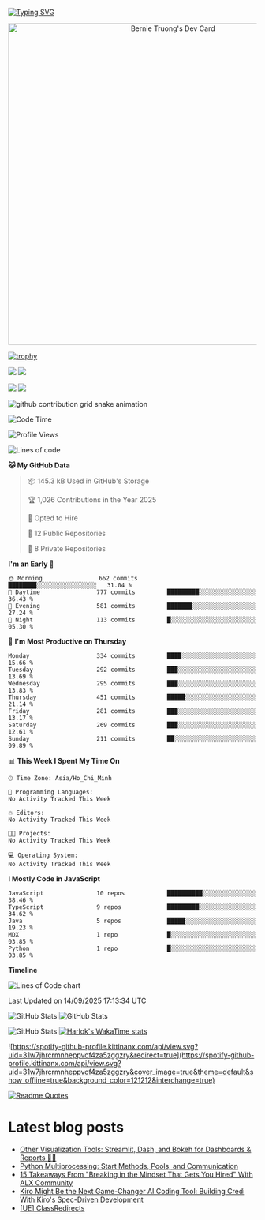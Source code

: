 [![Typing SVG](https://readme-typing-svg.demolab.com?font=Fira+Code&pause=1000&color=F37022&center=true&vCenter=true&random=true&width=435&lines=A+Senior+Student+at+FPT+University;A+Member+of+Japanese+Software+Club;A+Passionate+and+Curiosity+Developer)](https://git.io/typing-svg)

<div align="center">
   <a href="https://app.daily.dev/bernietruong">
      <img src="./devcard.png" width="652" alt="Bernie Truong's Dev Card"/>
   </a>
</div>

[![trophy](https://github-profile-trophy.vercel.app/?username=i-am-truong&theme=buddhism)](https://github.com/ryo-ma/github-profile-trophy)

![](https://raw.githubusercontent.com/i-am-truong/i-am-truong/master/generated/languages.svg#gh-dark-mode-only)
![](https://raw.githubusercontent.com/i-am-truong/i-am-truong/master/generated/overview.svg#gh-dark-mode-only)

![](https://raw.githubusercontent.com/i-am-truong/i-am-truong/master/generated/overview.svg#gh-light-mode-only)
![](https://raw.githubusercontent.com/i-am-truong/i-am-truong/master/generated/languages.svg#gh-light-mode-only)

<picture>
  <source
    media="(prefers-color-scheme: dark)"
    srcset="https://raw.githubusercontent.com/i-am-truong/i-am-truong/output/github-contribution-grid-snake-dark.svg"
  />
  <source
    media="(prefers-color-scheme: light)"
    srcset="https://raw.githubusercontent.com/i-am-truong/i-am-truong/output/github-contribution-grid-snake.svg"
  />
  <img
    alt="github contribution grid snake animation"
    src="https://raw.githubusercontent.com/i-am-truong/i-am-truong/output/github-contribution-grid-snake.svg"
  />
</picture>

<!--START_SECTION:waka-->
![Code Time](http://img.shields.io/badge/Code%20Time-14%20hrs%2031%20mins-blue)

![Profile Views](http://img.shields.io/badge/Profile%20Views-0-blue)

![Lines of code](https://img.shields.io/badge/From%20Hello%20World%20I%27ve%20Written-735.4%20thousand%20lines%20of%20code-blue)

**🐱 My GitHub Data** 

> 📦 145.3 kB Used in GitHub's Storage 
 > 
> 🏆 1,026 Contributions in the Year 2025
 > 
> 💼 Opted to Hire
 > 
> 📜 12 Public Repositories 
 > 
> 🔑 8 Private Repositories 
 > 
**I'm an Early 🐤** 

```text
🌞 Morning                662 commits         ████████░░░░░░░░░░░░░░░░░   31.04 % 
🌆 Daytime                777 commits         █████████░░░░░░░░░░░░░░░░   36.43 % 
🌃 Evening                581 commits         ███████░░░░░░░░░░░░░░░░░░   27.24 % 
🌙 Night                  113 commits         █░░░░░░░░░░░░░░░░░░░░░░░░   05.30 % 
```
📅 **I'm Most Productive on Thursday** 

```text
Monday                   334 commits         ████░░░░░░░░░░░░░░░░░░░░░   15.66 % 
Tuesday                  292 commits         ███░░░░░░░░░░░░░░░░░░░░░░   13.69 % 
Wednesday                295 commits         ███░░░░░░░░░░░░░░░░░░░░░░   13.83 % 
Thursday                 451 commits         █████░░░░░░░░░░░░░░░░░░░░   21.14 % 
Friday                   281 commits         ███░░░░░░░░░░░░░░░░░░░░░░   13.17 % 
Saturday                 269 commits         ███░░░░░░░░░░░░░░░░░░░░░░   12.61 % 
Sunday                   211 commits         ██░░░░░░░░░░░░░░░░░░░░░░░   09.89 % 
```


📊 **This Week I Spent My Time On** 

```text
🕑︎ Time Zone: Asia/Ho_Chi_Minh

💬 Programming Languages: 
No Activity Tracked This Week

🔥 Editors: 
No Activity Tracked This Week

🐱‍💻 Projects: 
No Activity Tracked This Week

💻 Operating System: 
No Activity Tracked This Week
```

**I Mostly Code in JavaScript** 

```text
JavaScript               10 repos            ██████████░░░░░░░░░░░░░░░   38.46 % 
TypeScript               9 repos             █████████░░░░░░░░░░░░░░░░   34.62 % 
Java                     5 repos             █████░░░░░░░░░░░░░░░░░░░░   19.23 % 
MDX                      1 repo              █░░░░░░░░░░░░░░░░░░░░░░░░   03.85 % 
Python                   1 repo              █░░░░░░░░░░░░░░░░░░░░░░░░   03.85 % 
```



**Timeline**

![Lines of Code chart](https://raw.githubusercontent.com/i-am-truong/i-am-truong/master/assets/bar_graph.png)


 Last Updated on 14/09/2025 17:13:34 UTC
<!--END_SECTION:waka-->

![GitHub Stats](https://github-readme-stats.vercel.app/api?username=i-am-truong&show=reviews,discussions_started,discussions_answered,prs_merged,prs_merged_percentage&theme=ambient_gradient&rank_icon=percentile&show_icons=true&include_all_commits=true&hide_border=true&count_private=true)
![GitHub Stats](https://streak-stats.demolab.com?user=i-am-truong&theme=ambient_gradient&hide_border=true)

![GitHub Stats](https://github-readme-stats.vercel.app/api/top-langs/?username=i-am-truong&theme=ambient_gradient&show_icons=true&hide_border=true&layout=compact)
[![Harlok's WakaTime stats](https://github-readme-stats.vercel.app/api/wakatime?username=iamtruong&theme=ambient_gradient&layout=compact&custom_title=Bernie%20Truong's%20WakaTime%20Stats)](https://github.com/anuraghazra/github-readme-stats)

![https://spotify-github-profile.kittinanx.com/api/view.svg?uid=31w7jhrcrmnheppvof4za5zggzry&redirect=true](https://spotify-github-profile.kittinanx.com/api/view.svg?uid=31w7jhrcrmnheppvof4za5zggzry&cover_image=true&theme=default&show_offline=true&background_color=121212&interchange=true)

[![Readme Quotes](https://quotes-github-readme.vercel.app/api?type=horizontal&theme=github_blue)](https://github.com/piyushsuthar/github-readme-quotes)


# Latest blog posts
<!-- BLOG-POST-LIST:START -->
- [Other Visualization Tools: Streamlit, Dash, and Bokeh for Dashboards &amp; Reports 🧑‍🏫](https://dev.to/sebastianfuentesavalos/other-visualization-tools-streamlit-dash-and-bokeh-for-dashboards-reports-5cc9)
- [Python Multiprocessing: Start Methods, Pools, and Communication](https://dev.to/imsushant12/python-multiprocessing-start-methods-pools-and-communication-4o6d)
- [15 Takeaways From &quot;Breaking in the Mindset That Gets You Hired&quot; With ALX Community](https://dev.to/canro91/15-takeaways-from-breaking-in-the-mindset-that-gets-you-hired-with-alx-community-3bei)
- [Kiro Might Be the Next Game-Changer AI Coding Tool: Building Credi With Kiro&#39;s Spec-Driven Development](https://dev.to/ganjim/kiro-might-be-the-next-game-changer-ai-coding-tool-building-credi-with-kiros-spec-driven-18f4)
- [[UE] ClassRedirects](https://dev.to/seongcheoljeon/ue-classredirects-3l70)
<!-- BLOG-POST-LIST:END -->

<!-- START gadpp -->
